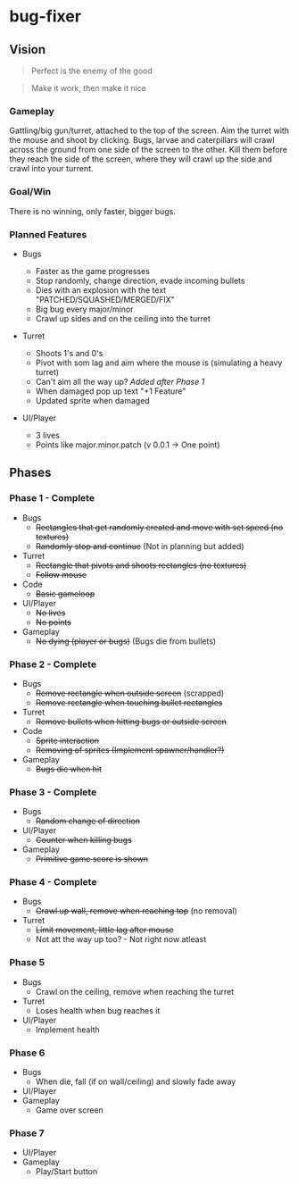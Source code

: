 # bug-fixer

## Vision

> Perfect is the enemy of the good

> Make it work, then make it nice

### Gameplay

Gattling/big gun/turret, attached to the top of the screen. Aim the turret with the mouse and shoot by clicking. Bugs, larvae and caterpillars will crawl across the ground from one side of the screen to the other. Kill them before they reach the side of the screen, where they will crawl up the side and crawl into your turrent.

### Goal/Win

There is no winning, only faster, bigger bugs.

### Planned Features

- Bugs

  - Faster as the game progresses
  - Stop randomly, change direction, evade incoming bullets
  - Dies with an explosion with the text "PATCHED/SQUASHED/MERGED/FIX"
  - Big bug every major/minor
  - Crawl up sides and on the ceiling into the turret

- Turret

  - Shoots 1's and 0's
  - Pivot with som lag and aim where the mouse is (simulating a heavy turret)
  - Can't aim all the way up? _Added after Phase 1_
  - When damaged pop up text "+1 Feature"
  - Updated sprite when damaged

- UI/Player
  - 3 lives
  - Points like major.minor.patch (v 0.0.1 -> One point)

## Phases

### Phase 1 - Complete

- Bugs
  - ~~Rectangles that get randomly created and move with set speed (no textures)~~
  - ~~Randomly stop and continue~~ (Not in planning but added)
- Turret
  - ~~Rectangle that pivots and shoots rectangles (no textures)~~
  - ~~Follow mouse~~
- Code
  - ~~Basic gameloop~~
- UI/Player
  - ~~No lives~~
  - ~~No points~~
- Gameplay
  - ~~No dying (player or bugs)~~ (Bugs die from bullets)

### Phase 2 - Complete

- Bugs
  - ~~Remove rectangle when outside screen~~ (scrapped)
  - ~~Remove rectangle when touching bullet rectangles~~
- Turret
  - ~~Remove bullets when hitting bugs or outside screen~~
- Code
  - ~~Sprite interaction~~
  - ~~Removing of sprites (Implement spawner/handler?)~~
- Gameplay
  - ~~Bugs die when hit~~

### Phase 3 - Complete

- Bugs
  - ~~Random change of direction~~
- UI/Player
  - ~~Counter when killing bugs~~
- Gameplay
  - ~~Primitive game score is shown~~

### Phase 4 - Complete

- Bugs
  - ~~Crawl up wall, remove when reaching top~~ (no removal)
- Turret
  - ~~Limit movement, little lag after mouse~~
  - Not att the way up too? - Not right now atleast

### Phase 5

- Bugs
  - Crawl on the ceiling, remove when reaching the turret
- Turret
  - Loses health when bug reaches it
- UI/Player
  - Implement health

### Phase 6

- Bugs
  - When die, fall (if on wall/ceiling) and slowly fade away
- UI/Player
- Gameplay
  - Game over screen

### Phase 7

- UI/Player
- Gameplay
  - Play/Start button
